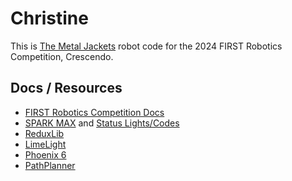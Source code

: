 # Christine

This is [The Metal Jackets](https://www.metaljackets.org/) robot code for the 2024 FIRST Robotics Competition, Crescendo.

## Docs / Resources

* [FIRST Robotics Competition Docs](https://docs.wpilib.org/en/latest/)
* [SPARK MAX](https://www.revrobotics.com/sparkmax-software/) and [Status Lights/Codes](https://www.revrobotics.com/sparkmax-quickstart/#status-led)
* [ReduxLib](https://docs.reduxrobotics.com/canandcoder/getting-started)
* [LimeLight](https://docs.limelightvision.io/en/latest/)
* [Phoenix 6](https://store.ctr-electronics.com/software/)
* [PathPlanner](https://github.com/mjansen4857/pathplanner)
